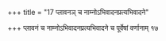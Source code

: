 +++
title = "17 प्लावनञ् च नाम्नोऽभिवादनप्रत्यभिवादने"

+++
प्लावनं च नाम्नोऽभिवादनप्रत्यभिवादने च पूर्वेषां वर्णानाम् १७